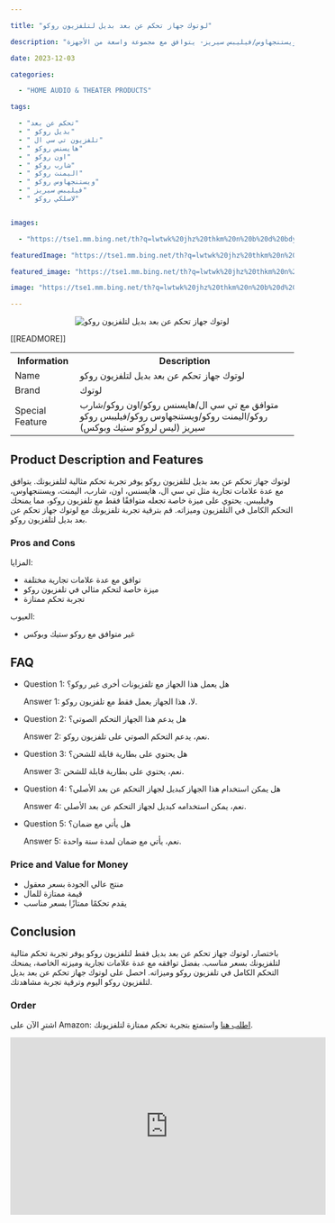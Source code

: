 ---
title: "لوتوك جهاز تحكم عن بعد بديل لتلفزيون روكو"
description: "لوتوك جهاز تحكم عن بعد بديل لروكو تي سي ال/هايسنس/أون/شارب/اليمنت/ويستنجهاوس/فيليبس سيريز- يتوافق مع مجموعة واسعة من الأجهزة (ASIN=B09GY8YCS2, TAG=indrajaya-20)."
date: 2023-12-03
categories:
  - "HOME AUDIO & THEATER PRODUCTS"
tags:
  - "تحكم عن بعد"
  - " بديل روكو"
  - " تلفزيون تي سي ال"
  - " هايسنس روكو"
  - " اون روكو"
  - " شارب روكو"
  - " اليمنت روكو"
  - " ويستنجهاوس روكو"
  - " فيليبس سيريز"
  - " لاسلكي روكو"

images:
  - "https://tse1.mm.bing.net/th?q=lwtwk%20jhz%20thkm%20n%20b%20d%20bdyl%20fqt%20ltlfzywn%20rwkw%20mtwfq%20m%20ty%20sy%20l%20hysns%20rwkw%20wn%20rwkw%20shrb%20rwkw%20lymnt%20rwkw%20wystnjhws%20rwkw%20fylybs%20rwkw%20syryz%20lys%20lrwkw%20styk%20wbwks%20kode%20asin%20b09gy8ycs2%20tag%20indrajaya%2020"
featuredImage: "https://tse1.mm.bing.net/th?q=lwtwk%20jhz%20thkm%20n%20b%20d%20bdyl%20fqt%20ltlfzywn%20rwkw%20mtwfq%20m%20ty%20sy%20l%20hysns%20rwkw%20wn%20rwkw%20shrb%20rwkw%20lymnt%20rwkw%20wystnjhws%20rwkw%20fylybs%20rwkw%20syryz%20lys%20lrwkw%20styk%20wbwks%20kode%20asin%20b09gy8ycs2%20tag%20indrajaya%2020"
featured_image: "https://tse1.mm.bing.net/th?q=lwtwk%20jhz%20thkm%20n%20b%20d%20bdyl%20fqt%20ltlfzywn%20rwkw%20mtwfq%20m%20ty%20sy%20l%20hysns%20rwkw%20wn%20rwkw%20shrb%20rwkw%20lymnt%20rwkw%20wystnjhws%20rwkw%20fylybs%20rwkw%20syryz%20lys%20lrwkw%20styk%20wbwks%20kode%20asin%20b09gy8ycs2%20tag%20indrajaya%2020"
image: "https://tse1.mm.bing.net/th?q=lwtwk%20jhz%20thkm%20n%20b%20d%20bdyl%20fqt%20ltlfzywn%20rwkw%20mtwfq%20m%20ty%20sy%20l%20hysns%20rwkw%20wn%20rwkw%20shrb%20rwkw%20lymnt%20rwkw%20wystnjhws%20rwkw%20fylybs%20rwkw%20syryz%20lys%20lrwkw%20styk%20wbwks%20kode%20asin%20b09gy8ycs2%20tag%20indrajaya%2020"
---

<center><img alt="لوتوك جهاز تحكم عن بعد بديل لتلفزيون روكو" src="https://tse1.mm.bing.net/th?q=image لوتوك جهاز تحكم عن بعد بديل فقط لتلفزيون روكو، متوافق مع تي سي ال/هايسنس روكو/اون روكو/شارب روكو/اليمنت روكو/ويستنجهاوس روكو/فيليبس روكو سيريز (ليس لروكو ستيك وبوكس) (KODE ASIN=B09GY8YCS2, TAG=indrajaya-20)"/></center>

<table>

<tr>

<th>Information</th>

<th>Description</th>

</tr>

<tr>

<td>Name</td>

<td>لوتوك جهاز تحكم عن بعد بديل لتلفزيون روكو</td>

</tr>

<tr>

<td>Brand</td>

<td>لوتوك</td>

</tr>

<tr>

<td>Special Feature</td>

 [[READMORE]] 



<td>متوافق مع تي سي ال/هايسنس روكو/اون روكو/شارب روكو/اليمنت روكو/ويستنجهاوس روكو/فيليبس روكو سيريز (ليس لروكو ستيك وبوكس)</td>

</tr>

</table>

<h2>Product Description and Features</h2>

<p>لوتوك جهاز تحكم عن بعد بديل لتلفزيون روكو يوفر تجربة تحكم مثالية لتلفزيونك. يتوافق مع عدة علامات تجارية مثل تي سي ال، هايسنس، اون، شارب، اليمنت، ويستنجهاوس، وفيليبس. يحتوي على ميزة خاصة تجعله متوافقًا فقط مع تلفزيون روكو، مما يمنحك التحكم الكامل في التلفزيون وميزاته. قم بترقية تجربة تلفزيونك مع لوتوك جهاز تحكم عن بعد بديل لتلفزيون روكو.</p>

<h3>Pros and Cons</h3>

<p>المزايا:

<ul>

<li>توافق مع عدة علامات تجارية مختلفة</li>

<li>ميزة خاصة لتحكم مثالي في تلفزيون روكو</li>

<li>تجربة تحكم ممتازة</li>

</ul>

العيوب:

<ul>

<li>غير متوافق مع روكو ستيك وبوكس</li>

</ul></p>

<h2>FAQ</h2>

<ul>

<li>Question 1: هل يعمل هذا الجهاز مع تلفزيونات أخرى غير روكو؟</li>

<p>Answer 1: لا، هذا الجهاز يعمل فقط مع تلفزيون روكو.</p>

<li>Question 2: هل يدعم هذا الجهاز التحكم الصوتي؟</li>

<p>Answer 2: نعم، يدعم التحكم الصوتي على تلفزيون روكو.</p>

<li>Question 3: هل يحتوي على بطارية قابلة للشحن؟</li>

<p>Answer 3: نعم، يحتوي على بطارية قابلة للشحن.</p>

<li>Question 4: هل يمكن استخدام هذا الجهاز كبديل لجهاز التحكم عن بعد الأصلي؟</li>

<p>Answer 4: نعم، يمكن استخدامه كبديل لجهاز التحكم عن بعد الأصلي.</p>

<li>Question 5: هل يأتي مع ضمان؟</li>

<p>Answer 5: نعم، يأتي مع ضمان لمدة سنة واحدة.</p>

</ul>

<h3>Price and Value for Money</h3>

<ul>

<li>منتج عالي الجودة بسعر معقول</li>

<li>قيمة ممتازة للمال</li>

<li>يقدم تحكمًا ممتازًا بسعر مناسب</li>

</ul>

<h2>Conclusion</h2>

<p>باختصار، لوتوك جهاز تحكم عن بعد بديل فقط لتلفزيون روكو يوفر تجربة تحكم مثالية لتلفزيونك بسعر مناسب. بفضل توافقه مع عدة علامات تجارية وميزته الخاصة، يمنحك التحكم الكامل في تلفزيون روكو وميزاته. احصل على لوتوك جهاز تحكم عن بعد بديل لتلفزيون روكو اليوم وترقية تجربة مشاهدتك.</p>

<h3>Order</h3>

<p>اشترِ الآن على Amazon: <a href="https://www.amazon.com/dp/B09GY8YCS2/?tag=indrajaya-20">اطلب هنا</a> واستمتع بتجربة تحكم ممتازة لتلفزيونك.</p>

<iframe width="560" height="315" src="https://www.youtube.com/embed/EsslZbGggs0" title="لوتوك جهاز تحكم عن بعد بديل فقط لتلفزيون روكو، متوافق مع تي سي ال/هايسنس روكو/اون روكو/شارب روكو/اليمنت روكو/ويستنجهاوس روكو/فيليبس روكو سيريز (ليس لروكو ستيك وبوكس) (Kode Asin=B09Gy8Ycs2, Tag=Indrajaya-20)" frameborder="0" allow="accelerometer; autoplay; clipboard-write; encrypted-media; gyroscope; picture-in-picture; web-share" allowfullscreen></iframe>